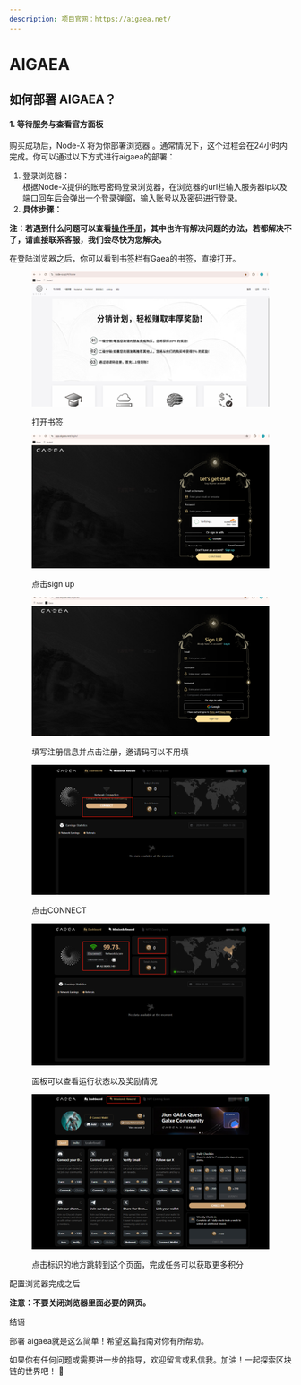 ```yaml
---
description: 项目官网：https://aigaea.net/
---
```


# AIGAEA

## 如何部署  AIGAEA？

#### 1. 等待服务与查看官方面板

购买成功后，Node-X 将为你部署浏览器 。通常情况下，这个过程会在24小时内完成。你可以通过以下方式进行aigaea的部署：

1. 登录浏览器： \
   根据Node-X提供的账号密码登录浏览器，在浏览器的url栏输入服务器ip以及端口回车后会弹出一个登录弹窗，输入账号以及密码进行登录。
2. **具体步骤：**

**注：若遇到什么问题可以查看**[**操作手册**](https://docs.node-x.xyz/chan-pin-shou-ce/yi-jian-bu-shu/depin-gua-ji-zhuan-yong-liu-lan-qi/depin-liu-lan-qi-cao-zuo-shou-ce)**，其中也许有解决问题的办法，若都解决不了，请直接联系客服，我们会尽快为您解决。**

在登陆浏览器之后，你可以看到书签栏有Gaea的书签，直接打开。

<figure><img src="../../../../.gitbook/assets/微信图片_20241106194829.png" alt=""><figcaption><p>打开书签</p></figcaption></figure>

<figure><img src="../../../../.gitbook/assets/微信图片_20241106194851.png" alt=""><figcaption><p>点击sign up</p></figcaption></figure>

<figure><img src="../../../../.gitbook/assets/微信图片_20241106194901.png" alt=""><figcaption><p>填写注册信息并点击注册，邀请码可以不用填</p></figcaption></figure>

<figure><img src="../../../../.gitbook/assets/微信图片_20241106194912.png" alt=""><figcaption><p>点击CONNECT</p></figcaption></figure>

<figure><img src="../../../../.gitbook/assets/微信图片_20241106194918.png" alt=""><figcaption><p>面板可以查看运行状态以及奖励情况</p></figcaption></figure>

<figure><img src="../../../../.gitbook/assets/微信图片_20241106194923.png" alt=""><figcaption><p>点击标识的地方跳转到这个页面，完成任务可以获取更多积分</p></figcaption></figure>

配置浏览器完成之后

**注意：不要关闭浏览器里面必要的网页。**

结语

部署 aigaea就是这么简单！希望这篇指南对你有所帮助。

如果你有任何问题或需要进一步的指导，欢迎留言或私信我。加油！一起探索区块链的世界吧！ 🚀
